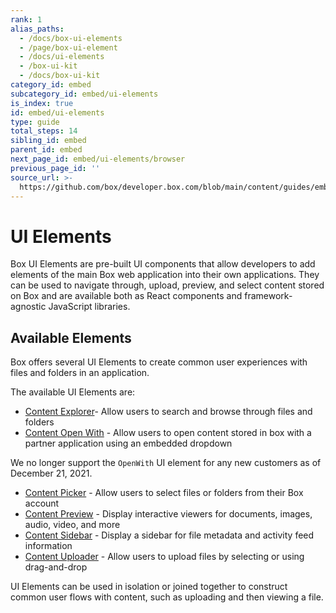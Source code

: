 ```yaml
---
rank: 1
alias_paths:
  - /docs/box-ui-elements
  - /page/box-ui-element
  - /docs/ui-elements
  - /box-ui-kit
  - /docs/box-ui-kit
category_id: embed
subcategory_id: embed/ui-elements
is_index: true
id: embed/ui-elements
type: guide
total_steps: 14
sibling_id: embed
parent_id: embed
next_page_id: embed/ui-elements/browser
previous_page_id: ''
source_url: >-
  https://github.com/box/developer.box.com/blob/main/content/guides/embed/ui-elements/index.md
---
```

# UI Elements

Box UI Elements are pre-built UI components that allow developers to add
elements of the main Box web application into their own applications. They can
be used to navigate through, upload, preview, and select content stored on Box
and are available both as React components and framework-agnostic JavaScript
libraries.

## Available Elements

Box offers several UI Elements to create common user experiences with files and
folders in an application.

The available UI Elements are:

* [Content Explorer][explorer]- Allow users to search and browse through files
  and folders
* [Content Open With][openwith] - Allow users to open content stored in box with
  a partner application using an embedded dropdown

<Message type='warning'>

We no longer support the `OpenWith` UI element for any new customers
as of December 21, 2021.

</Message>

* [Content Picker][picker] - Allow users to select files or folders from their
  Box account
* [Content Preview][preview] - Display interactive viewers for documents,
  images, audio, video, and more
* [Content Sidebar][sidebar] - Display a sidebar for file metadata and activity
  feed information
* [Content Uploader][uploader] - Allow users to upload files by selecting or
  using drag-and-drop

UI Elements can be used in isolation or joined together to construct common user
flows with content, such as uploading and then viewing a file.

[explorer]: g://embed/ui-elements/explorer
[openwith]: g://embed/ui-elements/open-with
[picker]: g://embed/ui-elements/picker
[preview]: g://embed/ui-elements/preview
[sidebar]: g://embed/ui-elements/sidebar
[uploader]: g://embed/ui-elements/uploader